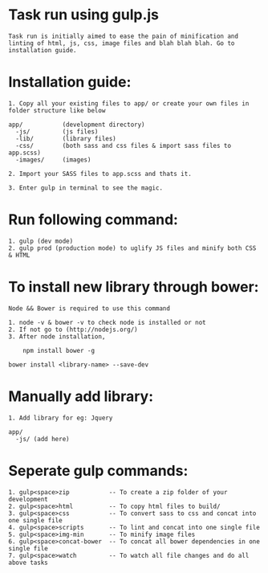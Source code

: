 Task run using gulp.js 
=================================================
    Task run is initially aimed to ease the pain of minification and linting of html, js, css, image files and blah blah blah. Go to installation guide.

Installation guide:
=====================
    
    1. Copy all your existing files to app/ or create your own files in folder structure like below
    
    app/           (development directory)
      -js/         (js files)
      -lib/        (library files)
      -css/        (both sass and css files & import sass files to app.scss)
      -images/     (images)
    
    2. Import your SASS files to app.scss and thats it.

    3. Enter gulp in terminal to see the magic.
    
Run following command:
========================
    
    1. gulp (dev mode)
    2. gulp prod (production mode) to uglify JS files and minify both CSS & HTML 

To install new library through bower:
======================================

    Node && Bower is required to use this command
    
    1. node -v & bower -v to check node is installed or not
    2. If not go to (http://nodejs.org/)
    3. After node installation, 

        npm install bower -g
    
    bower install <library-name> --save-dev

Manually add library:
=====================

    1. Add library for eg: Jquery

    app/
      -js/ (add here)

Seperate gulp commands:
=========================

    1. gulp<space>zip           -- To create a zip folder of your development
    2. gulp<space>html          -- To copy html files to build/
    3. gulp<space>css           -- To convert sass to css and concat into one single file
    4. gulp<space>scripts       -- To lint and concat into one single file
    5. gulp<space>img-min       -- To minify image files
    6. gulp<space>concat-bower  -- To concat all bower dependencies in one single file
    7. gulp<space>watch         -- To watch all file changes and do all above tasks


